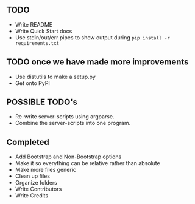 ## TODO
- Write README
- Write Quick Start docs
- Use stdin/out/err pipes to show output during `pip install -r requirements.txt`

## TODO once we have made more improvements
- Use distutils to make a setup.py
- Get onto PyPI

## POSSIBLE TODO's
- Re-write server-scripts using argparse.
- Combine the server-scripts into one program.

## Completed
- Add Bootstrap and Non-Bootstrap options
- Make it so everything can be relative rather than absolute
- Make more files generic
- Clean up files
- Organize folders
- Write Contributors
- Write Credits
